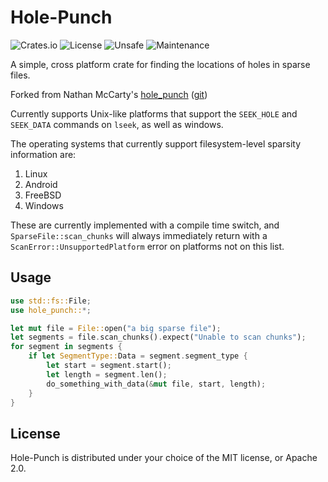 Hole-Punch
==========

![Crates.io](https://img.shields.io/crates/v/drill-press?style=flat-square&logo=rust) ![License](https://img.shields.io/crates/l/drill-press?style=flat-square) ![Unsafe](https://img.shields.io/badge/unsafe-very%20yes-important?style=flat-square) ![Maintenance](https://img.shields.io/maintenance/yes/2022?style=flat-square)

A simple, cross platform crate for finding the locations of holes in sparse files.

Forked from Nathan McCarty's [hole_punch](https://docs.rs/hole-punch) ([git](https://gitlab.com/asuran-rs/hole-punch))

Currently supports Unix-like platforms that support the `SEEK_HOLE` and `SEEK_DATA` commands on `lseek`, as well as windows.

The operating systems that currently support filesystem-level sparsity information are:

1.	Linux
2.	Android
3.	FreeBSD
4.	Windows

These are currently implemented with a compile time switch, and `SparseFile::scan_chunks` will always immediately return with a `ScanError::UnsupportedPlatform` error on platforms not on this list.

Usage
-----

```rust
use std::fs::File;
use hole_punch::*;

let mut file = File::open("a big sparse file");
let segments = file.scan_chunks().expect("Unable to scan chunks");
for segment in segments {
    if let SegmentType::Data = segment.segment_type {
        let start = segment.start();
        let length = segment.len();
        do_something_with_data(&mut file, start, length);
    }
}
```

License
-------

Hole-Punch is distributed under your choice of the MIT license, or Apache 2.0.

